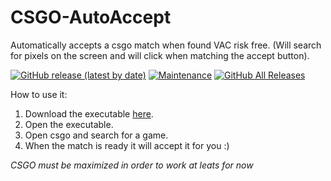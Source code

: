 # CSGO-AutoAccept
Automatically accepts a csgo match when found VAC risk free. (Will search for pixels on the screen and will click when matching the accept button).

[![GitHub release (latest by date)](https://img.shields.io/github/v/release/davidarroyo1234/CSGO-AutoAccept)](https://github.com/davidarroyo1234/CSGO-AutoAccept/releases)
[![Maintenance](https://img.shields.io/maintenance/yes/2022)](https://github.com/davidarroyo1234/CSGO-AutoAccept)
[![GitHub All Releases](https://img.shields.io/github/downloads/davidarroyo1234/CSGO-AutoAccept/total)](https://github.com/davidarroyo1234/CSGO-AutoAccept/releases)

How to use it:

 1. Download the executable [here](https://github.com/davidarroyo1234/CSGO-AutoAccept/releases).
 2. Open the executable.
 3. Open csgo and search for a game.
 4. When the match is ready it will accept it for you :)

*CSGO must be maximized in order to work at leats for now*
